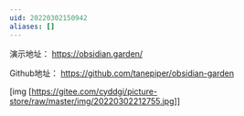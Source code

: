 ```yaml
---
uid: 20220302150942
aliases: []
---
```

演示地址： https://obsidian.garden/

Github地址： https://github.com/tanepiper/obsidian-garden

[img [https://gitee.com/cyddgi/picture-store/raw/master/img/20220302212755.jpg]]